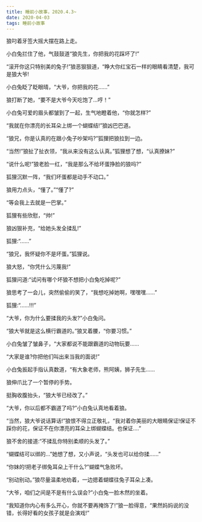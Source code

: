 ```yaml
---
title: 睡前小故事，2020.4.3~
date: 2020-04-03
tags: 睡前小故事
---
```


狼叼着牙签大摇大摆在路上走。

小白兔拦住了他，气鼓鼓道“狼先生，你把我的花踩坏了!”

“滚开你这只特别美的兔子!”狼恶狠狠道，“睁大你红宝石一样的眼睛看清楚，我可是狼大爷!

小白兔眨了眨眼晴，“大爷，你把我的花......”<!-- more -->

狼打断了她，“要不是大爷今天吃饱了...哼！”

小白兔可爱的眉头都皱到了一起，生气地瞪着他，“你就怎样?”

“我就在你漂亮的长耳朵上绑一个蝴蝶结!”狼凶巴巴道。

“狼兄，你是认真的在跟小兔子吵架吗?”狐狸把狼拉到一边。

“当然!”狼扯了扯衣领，“我从来没有这么认真。”狐狸想了想，“认真撩妹?”

“说什么呢!”狼老脸一红，“我是那么不给坏蛋挣脸的狼吗?”

狐狸沉默一阵，“我们坏蛋都是动手不动口。”

狼用力点头，“懂了。”“懂了?”

“等会我上去就是一巴掌。”

狐狸有些欣慰，“帅!”

狼凶狠补充，“给她头发全揉乱!”

狐狸:“......”

“狼兄，我怀疑你不是坏蛋。”狐狸说。

狼大怒，“你凭什么污蔑我!”

狐狸问道:“试问有哪个坏狼不想把小白兔吃掉呢?”

狼思考了一会儿，突然偷偷的笑了，“我想吃掉她啊，嘿嘿嘿......”

狐狸:“......!!!”

“大爷，你为什么要揉我的头发?”小白兔问。

“狼大爷就是这么横行霸道的。”狼叉着腰，“你要习惯。”

小白兔皱了皱鼻子，“大家都说不能跟霸道的动物玩要......

“大家是谁?你把他们叫出来当我的面说!”

小白兔扳起手指认真数道，“有大象老师，熊阿姨，狮子先生......

狼伸爪比了一个暂停的手势。

挺胸收腹抬头，“狼大爷已经改了。”

“大爷，你以后都不霸道了吗?”小白兔认真地看着狼。

“当然，狼大爷说话算话!”狼恨不得立正敬礼，“我对着你美丽的大眼睛保证!保证不踩你的花，保证不在你漂亮的耳朵上绑蝴蝶结。也保证....”

狼不舍的接道:“不揉乱你特别柔顺的头发了。”

“蝴蝶结可以绑的...”她想了想，又小声说，“头发也可以给你揉......”

“你妹的!把老子绑兔耳朵上干什么?”蝴蝶气急败坏。

“别动别动。”狼尽量温柔地劝着，一边摁着蝴蝶往兔子耳朵上凑。

“大爷，咱们之间是不是有什么误会?”小白兔一脸木然的坐着。

“我知道你内心有多么开心，你就不要再掩饰了!”狼一脸得意，“果然妈妈说的没错，长得好看的女孩子就是会演戏!”